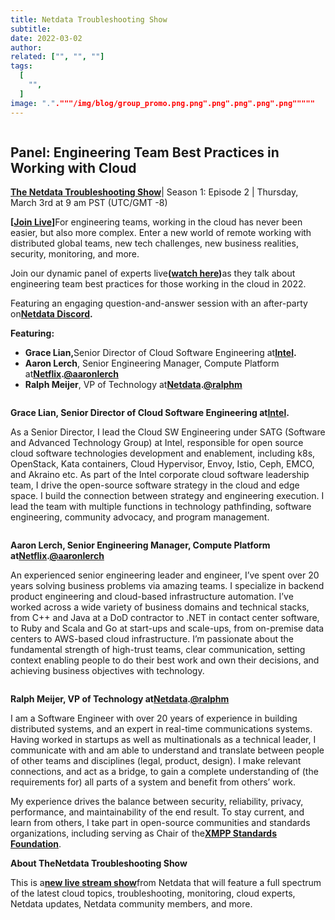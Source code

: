 ```yaml
---
title: Netdata Troubleshooting Show
subtitle: 
date: 2022-03-02
author: 
related: ["", "", ""]
tags: 
  [
    "",
  ]
image: "."."""/img/blog/group_promo.png.png".png".png".png".png"""""
---
```

<figure class="wp-block-image size-large"><img src="/img/wp-archive/uploads/2022/03/group_promo-1200x675.png" alt="" class="wp-image-16147"/></figure>

## Panel: Engineering Team Best Practices in Working with Cloud

<a href="https://youtube.com/playlist?list=PL-P-gAHfL2KMN-LHSmQFjpEwl31rQYvam" target="_blank"><strong>The Netdata Troubleshooting Show</strong></a>| Season 1: Episode 2 | Thursday, March 3rd at 9 am PST (UTC/GMT -8)

<strong>[<a href="https://youtu.be/zY3DiRJ_DYc" target="_blank">Join Live</a>]</strong>For engineering teams, working in the cloud has never been easier, but also more complex. Enter a new world of remote working with distributed global teams, new tech challenges, new business realities, security, monitoring, and more.

Join our dynamic panel of experts live<strong>(</strong><a href="https://youtu.be/zY3DiRJ_DYc" target="_blank"><strong>watch here</strong></a><strong>)</strong>as they talk about engineering team best practices for those working in the cloud in 2022.

Featuring an engaging question-and-answer session with an after-party on<a href="https://discord.gg/kUk3nCmbtx" target="_blank"><strong>Netdata Discord</strong></a><strong>.</strong>

<strong>Featuring:</strong>

<ul><li><strong>Grace Lian,</strong>Senior Director of Cloud Software Engineering at<strong><a href="https://www.intel.com/content/www/us/en/homepage.html" target="_blank">Intel</a></strong><strong>.</strong></li><li><strong>Aaron Lerch</strong>, Senior Engineering Manager, Compute Platform at<strong><a href="https://www.netflix.com/" target="_blank">Netflix</a></strong><strong>.</strong><strong><a href="https://twitter.com/aaronlerch" target="_blank">@aaronlerch</a></strong></li><li><strong>Ralph Meijer</strong>, VP of Technology at<strong><a href="https://netdatacloud20.kinsta.cloud/" target="_blank">Netdata</a>.<a href="https://twitter.com/ralphm" target="_blank">@ralphm</a></strong></li></ul>

<figure class="wp-block-image size-full"><img src="/img/wp-archive/uploads/2022/03/grace12-300x300-1.jpeg" alt="" class="wp-image-16191"/></figure>

<strong>Grace Lian, Senior Director of Cloud Software Engineering at</strong><a href="https://www.intel.com/content/www/us/en/homepage.html"><strong>Intel</strong></a><strong>.</strong>

As a Senior Director, I lead the Cloud SW Engineering under SATG (Software and Advanced Technology Group) at Intel, responsible for open source cloud software technologies development and enablement, including k8s, OpenStack, Kata containers, Cloud Hypervisor, Envoy, Istio, Ceph, EMCO, and Akraino etc. As part of the Intel corporate cloud software leadership team, I drive the open-source software strategy in the cloud and edge space. I build the connection between strategy and engineering execution. I lead the team with multiple functions in technology pathfinding, software engineering, community advocacy, and program management.

<figure class="wp-block-image size-full"><img src="/img/wp-archive/uploads/2022/03/aar-300x300-1.jpeg" alt="" class="wp-image-16193"/></figure>

<strong>Aaron Lerch, Senior Engineering Manager, Compute Platform at</strong><a href="https://www.netflix.com/"><strong>Netflix</strong></a><strong>.</strong><a href="https://twitter.com/aaronlerch"><strong>@aaronlerch</strong></a>

An experienced senior engineering leader and engineer, I’ve spent over 20 years solving business problems via amazing teams. I specialize in backend product engineering and cloud-based infrastructure automation. I’ve worked across a wide variety of business domains and technical stacks, from C++ and Java at a DoD contractor to .NET in contact center software, to Ruby and Scala and Go at start-ups and scale-ups, from on-premise data centers to AWS-based cloud infrastructure. I’m passionate about the fundamental strength of high-trust teams, clear communication, setting context enabling people to do their best work and own their decisions, and achieving business objectives with technology.

<figure class="wp-block-image size-full"><img src="/img/wp-archive/uploads/2022/03/ralphph.jpeg" alt="" class="wp-image-16196"/></figure>

<strong>Ralph Meijer, VP of Technology at</strong><a href="https://netdatacloud20.kinsta.cloud/"><strong>Netdata</strong></a><strong>.</strong><a href="https://twitter.com/ralphm"><strong>@ralphm</strong></a>

I am a Software Engineer with over 20 years of experience in building distributed systems, and an expert in real-time communications systems. Having worked in startups as well as multinationals as a technical leader, I communicate with and am able to understand and translate between people of other teams and disciplines (legal, product, design). I make relevant connections, and act as a bridge, to gain a complete understanding of (the requirements for) all parts of a system and benefit from others’ work.

My experience drives the balance between security, reliability, privacy, performance, and maintainability of the end result. To stay current, and learn from others, I take part in open-source communities and standards organizations, including serving as Chair of the<strong><a href="https://xmpp.org/" target="_blank">XMPP Standards Foundation</a></strong>.

<strong>About The</strong><strong>Netdata Troubleshooting Show</strong>

This is a<a href="https://youtube.com/playlist?list=PL-P-gAHfL2KMN-LHSmQFjpEwl31rQYvam"><strong>new live stream show</strong></a>from Netdata that will feature a full spectrum of the latest cloud topics, troubleshooting, monitoring, cloud experts, Netdata updates, Netdata community members, and more.
